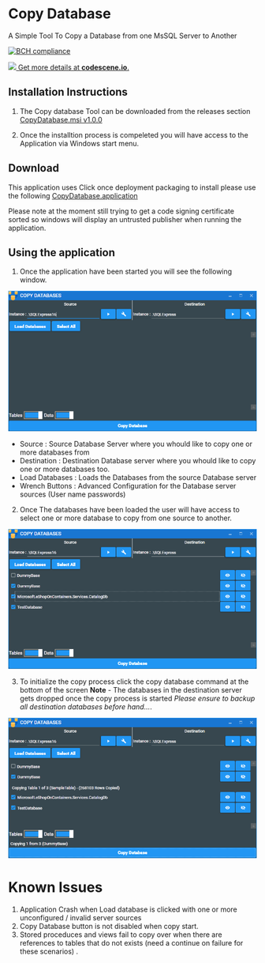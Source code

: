 # Copy Database
A Simple Tool To Copy a Database from one MsSQL Server to Another

[![BCH compliance](https://bettercodehub.com/edge/badge/Kimahari/CopyDatabase?branch=master)](https://bettercodehub.com/)

[![](https://codescene.io/projects/5388/status.svg) Get more details at **codescene.io**.](https://codescene.io/projects/5388/jobs/latest-successful/results)

## Installation Instructions

1) The Copy database Tool can be downloaded from the releases section [CopyDatabase.msi v1.0.0](https://github.com/Kimahari/CopyDatabase/releases/download/1.0.0/CopyDatabase.msi)

2) Once the installtion process is compeleted you will have access to the Application via Windows start menu.

## Download

This application uses Click once deployment packaging to install please use the following [CopyDatabase.application](https://github.com/Kimahari/CopyDatabase/releases/download/1.0.0.11/CopyDatabase.application)

Please note at the moment still trying to get a code signing certificate sorted so windows will display an untrusted publisher when running the application.

## Using the application

1) Once the application have been started you will see the following window.

![alt text](Resources/ApplicationStart.png)

* Source : Source Database Server where you whould like to copy one or more databases from
* Destination : Destination Database server where you whould like to copy one or more databases too.
* Load Databases : Loads the Databases from the source Database server
* Wrench Buttons : Advanced Configuration for the Database server sources (User name passwords)

2) Once The databases have been loaded the user will have access to select one or more database to copy from one source to another.

![alt text](Resources/ApplicationLoaded.png)

3) To initialize the copy process click the copy database command at the bottom of the screen **Note** - The databases in the destination server gets dropped once the copy process is started *Please ensure to backup all destination databases before hand...*.

![alt text](Resources/ApplicationCopyStart.png)

# Known Issues

1) Application Crash when Load database is clicked with one or more unconfigured / invalid server sources
2) Copy Database button is not disabled when copy start.
3) Stored proceduces and views fail to copy over when there are references to tables that do not exists (need a continue on failure for these scenarios) .
